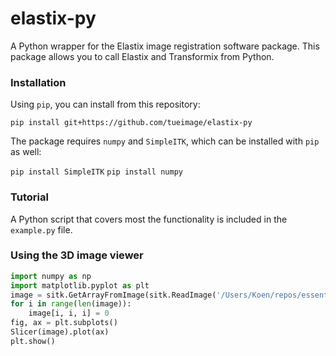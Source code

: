 # elastix-py
A Python wrapper for the Elastix image registration software package. This package allows you to call Elastix and Transformix from Python. 

### Installation

Using `pip`, you can install from this repository:

`pip install git+https://github.com/tueimage/elastix-py`

The package requires `numpy` and `SimpleITK`, which can be installed with `pip` as well:

`pip install SimpleITK`
`pip install numpy`

### Tutorial

A Python script that covers most the functionality is included in the `example.py` file.

### Using the 3D image viewer

```python
import numpy as np
import matplotlib.pyplot as plt
image = sitk.GetArrayFromImage(sitk.ReadImage('/Users/Koen/repos/essential-skills/example_data/chest_ct.mhd'))
for i in range(len(image)):
    image[i, i, i] = 0
fig, ax = plt.subplots()
Slicer(image).plot(ax)
plt.show()
```
